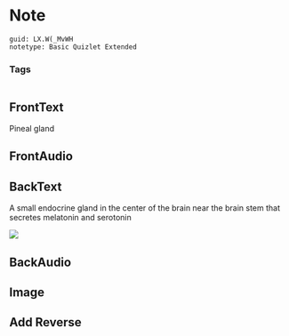 # Note
```
guid: LX.W(_MvWH
notetype: Basic Quizlet Extended
```

### Tags
```
```

## FrontText
Pineal gland

## FrontAudio


## BackText
A small endocrine gland in the center of the brain near the brain stem that secretes melatonin and serotonin
<div><img src="image-ab7e6cac44b58e28969ef855def81a7ec32e59c7.png">
</div>

## BackAudio


## Image


## Add Reverse

